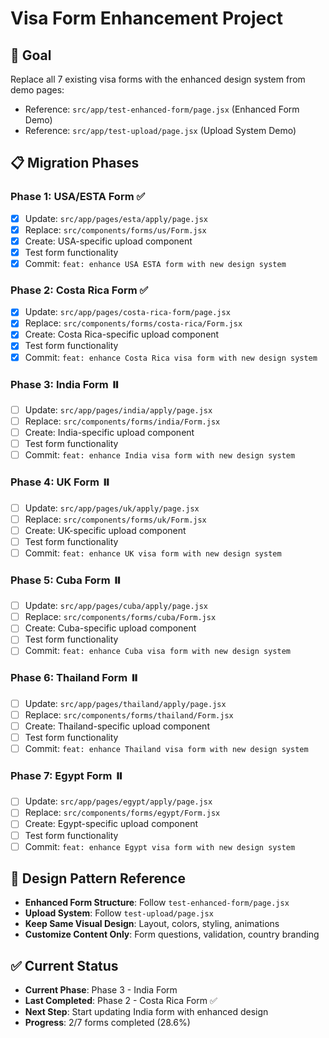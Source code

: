 # Visa Form Enhancement Project

## 🎯 Goal
Replace all 7 existing visa forms with the enhanced design system from demo pages:
- Reference: `src/app/test-enhanced-form/page.jsx` (Enhanced Form Demo)
- Reference: `src/app/test-upload/page.jsx` (Upload System Demo)

## 📋 Migration Phases

### Phase 1: USA/ESTA Form ✅
- [x] Update: `src/app/pages/esta/apply/page.jsx`
- [x] Replace: `src/components/forms/us/Form.jsx` 
- [x] Create: USA-specific upload component
- [x] Test form functionality
- [x] Commit: `feat: enhance USA ESTA form with new design system`

### Phase 2: Costa Rica Form ✅
- [x] Update: `src/app/pages/costa-rica-form/page.jsx`
- [x] Replace: `src/components/forms/costa-rica/Form.jsx`
- [x] Create: Costa Rica-specific upload component
- [x] Test form functionality
- [x] Commit: `feat: enhance Costa Rica visa form with new design system`

### Phase 3: India Form ⏸️
- [ ] Update: `src/app/pages/india/apply/page.jsx`
- [ ] Replace: `src/components/forms/india/Form.jsx`
- [ ] Create: India-specific upload component
- [ ] Test form functionality
- [ ] Commit: `feat: enhance India visa form with new design system`

### Phase 4: UK Form ⏸️
- [ ] Update: `src/app/pages/uk/apply/page.jsx`
- [ ] Replace: `src/components/forms/uk/Form.jsx`
- [ ] Create: UK-specific upload component
- [ ] Test form functionality
- [ ] Commit: `feat: enhance UK visa form with new design system`

### Phase 5: Cuba Form ⏸️
- [ ] Update: `src/app/pages/cuba/apply/page.jsx`
- [ ] Replace: `src/components/forms/cuba/Form.jsx`
- [ ] Create: Cuba-specific upload component
- [ ] Test form functionality
- [ ] Commit: `feat: enhance Cuba visa form with new design system`

### Phase 6: Thailand Form ⏸️
- [ ] Update: `src/app/pages/thailand/apply/page.jsx`
- [ ] Replace: `src/components/forms/thailand/Form.jsx`
- [ ] Create: Thailand-specific upload component
- [ ] Test form functionality
- [ ] Commit: `feat: enhance Thailand visa form with new design system`

### Phase 7: Egypt Form ⏸️
- [ ] Update: `src/app/pages/egypt/apply/page.jsx`
- [ ] Replace: `src/components/forms/egypt/Form.jsx`
- [ ] Create: Egypt-specific upload component
- [ ] Test form functionality
- [ ] Commit: `feat: enhance Egypt visa form with new design system`

## 🎨 Design Pattern Reference
- **Enhanced Form Structure**: Follow `test-enhanced-form/page.jsx`
- **Upload System**: Follow `test-upload/page.jsx`
- **Keep Same Visual Design**: Layout, colors, styling, animations
- **Customize Content Only**: Form questions, validation, country branding

## ✅ Current Status
- **Current Phase**: Phase 3 - India Form
- **Last Completed**: Phase 2 - Costa Rica Form ✅
- **Next Step**: Start updating India form with enhanced design
- **Progress**: 2/7 forms completed (28.6%)
